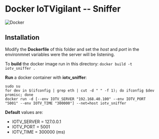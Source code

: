 # Docker IoTVigilant -- Sniffer
![Docker](https://img.shields.io/badge/docker-running-blue.svg)

## Installation

Modify the **Dockerfile** of this folder and set the *host* and *port* in the environmnet variables were the server will be listening.


To **build** the docker image run in this directory: `docker build -t iotv_sniffer .`

**Run** a docker container with **iotv_sniffer**:
```
sudo su
for dev in $(ifconfig | grep eth | cut -d " " -f 1); do ifconfig $dev promisc; done
docker run -d [--env IOTV_SERVER "192.168.40.100" --env IOTV_PORT "5001" --env IOTV_TIME "300000"] --net=host iotv_sniffer
```

**Default** values are:
- IOTV_SERVER = 127.0.0.1
- IOTV_PORT = 5001
- IOTV_TIME = 300000 (ms)
